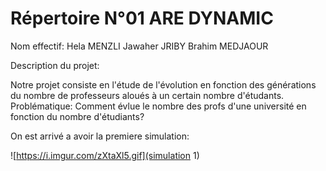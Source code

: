 # Répertoire N°01 ARE DYNAMIC
Nom effectif:
Hela MENZLI
Jawaher JRIBY
Brahim MEDJAOUR

Description du projet:

Notre projet consiste en l'étude de l'évolution en fonction des générations du nombre de professeurs aloués à un certain nombre d'étudants.
Problématique:
Comment évlue le nombre des profs d'une université en fonction du nombre d'étudiants? 

On est arrivé a avoir la premiere simulation:

![https://i.imgur.com/zXtaXl5.gif](simulation 1)
